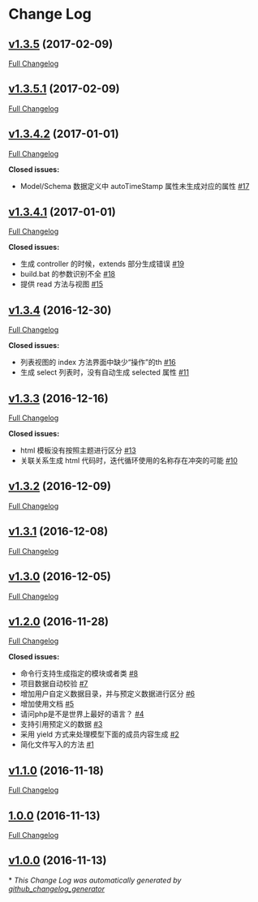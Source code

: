 # Change Log

## [v1.3.5](https://github.com/goldeagle/think-builder/tree/v1.3.5) (2017-02-09)
[Full Changelog](https://github.com/goldeagle/think-builder/compare/v1.3.5.1...v1.3.5)

## [v1.3.5.1](https://github.com/goldeagle/think-builder/tree/v1.3.5.1) (2017-02-09)
[Full Changelog](https://github.com/goldeagle/think-builder/compare/v1.3.4.2...v1.3.5.1)

## [v1.3.4.2](https://github.com/goldeagle/think-builder/tree/v1.3.4.2) (2017-01-01)
[Full Changelog](https://github.com/goldeagle/think-builder/compare/v1.3.4.1...v1.3.4.2)

**Closed issues:**

- Model/Schema 数据定义中 autoTimeStamp 属性未生成对应的属性 [\#17](https://github.com/goldeagle/think-builder/issues/17)

## [v1.3.4.1](https://github.com/goldeagle/think-builder/tree/v1.3.4.1) (2017-01-01)
[Full Changelog](https://github.com/goldeagle/think-builder/compare/v1.3.4...v1.3.4.1)

**Closed issues:**

- 生成 controller 的时候，extends 部分生成错误 [\#19](https://github.com/goldeagle/think-builder/issues/19)
- build.bat 的参数识别不全 [\#18](https://github.com/goldeagle/think-builder/issues/18)
- 提供 read 方法与视图 [\#15](https://github.com/goldeagle/think-builder/issues/15)

## [v1.3.4](https://github.com/goldeagle/think-builder/tree/v1.3.4) (2016-12-30)
[Full Changelog](https://github.com/goldeagle/think-builder/compare/v1.3.3...v1.3.4)

**Closed issues:**

- 列表视图的 index 方法界面中缺少“操作”的th [\#16](https://github.com/goldeagle/think-builder/issues/16)
- 生成 select 列表时，没有自动生成 selected 属性 [\#11](https://github.com/goldeagle/think-builder/issues/11)

## [v1.3.3](https://github.com/goldeagle/think-builder/tree/v1.3.3) (2016-12-16)
[Full Changelog](https://github.com/goldeagle/think-builder/compare/v1.3.2...v1.3.3)

**Closed issues:**

- html 模板没有按照主题进行区分 [\#13](https://github.com/goldeagle/think-builder/issues/13)
- 关联关系生成 html 代码时，迭代循环使用的名称存在冲突的可能 [\#10](https://github.com/goldeagle/think-builder/issues/10)

## [v1.3.2](https://github.com/goldeagle/think-builder/tree/v1.3.2) (2016-12-09)
[Full Changelog](https://github.com/goldeagle/think-builder/compare/v1.3.1...v1.3.2)

## [v1.3.1](https://github.com/goldeagle/think-builder/tree/v1.3.1) (2016-12-08)
[Full Changelog](https://github.com/goldeagle/think-builder/compare/v1.3.0...v1.3.1)

## [v1.3.0](https://github.com/goldeagle/think-builder/tree/v1.3.0) (2016-12-05)
[Full Changelog](https://github.com/goldeagle/think-builder/compare/v1.2.0...v1.3.0)

## [v1.2.0](https://github.com/goldeagle/think-builder/tree/v1.2.0) (2016-11-28)
[Full Changelog](https://github.com/goldeagle/think-builder/compare/v1.1.0...v1.2.0)

**Closed issues:**

- 命令行支持生成指定的模块或者类 [\#8](https://github.com/goldeagle/think-builder/issues/8)
- 项目数据自动校验 [\#7](https://github.com/goldeagle/think-builder/issues/7)
- 增加用户自定义数据目录，并与预定义数据进行区分 [\#6](https://github.com/goldeagle/think-builder/issues/6)
- 增加使用文档 [\#5](https://github.com/goldeagle/think-builder/issues/5)
- 请问php是不是世界上最好的语言？ [\#4](https://github.com/goldeagle/think-builder/issues/4)
- 支持引用预定义的数据 [\#3](https://github.com/goldeagle/think-builder/issues/3)
- 采用 yield 方式来处理模型下面的成员内容生成 [\#2](https://github.com/goldeagle/think-builder/issues/2)
- 简化文件写入的方法 [\#1](https://github.com/goldeagle/think-builder/issues/1)

## [v1.1.0](https://github.com/goldeagle/think-builder/tree/v1.1.0) (2016-11-18)
[Full Changelog](https://github.com/goldeagle/think-builder/compare/1.0.0...v1.1.0)

## [1.0.0](https://github.com/goldeagle/think-builder/tree/1.0.0) (2016-11-13)
[Full Changelog](https://github.com/goldeagle/think-builder/compare/v1.0.0...1.0.0)

## [v1.0.0](https://github.com/goldeagle/think-builder/tree/v1.0.0) (2016-11-13)


\* *This Change Log was automatically generated by [github_changelog_generator](https://github.com/skywinder/Github-Changelog-Generator)*